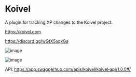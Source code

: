 # Koivel
A plugin for tracking XP changes to the Koivel project.

https://koivel.com

https://discord.gg/wGtX5aqxGa

![image](https://user-images.githubusercontent.com/105302579/167890477-5ba92eb7-c36e-4f52-a567-9063ac70f88a.png)


![image](https://user-images.githubusercontent.com/105302579/167972842-302a4e46-3a24-4b73-a91e-cc37e33c8d21.png)



API:
https://app.swaggerhub.com/apis/koivel/koivel-api/1.0.0#/
